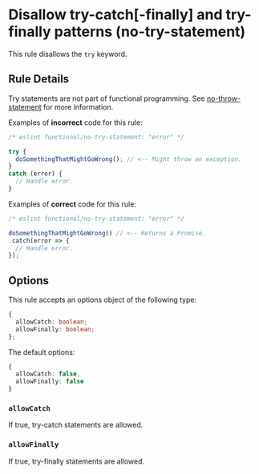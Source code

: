 # Disallow try-catch[-finally] and try-finally patterns (no-try-statement)

This rule disallows the `try` keyword.

## Rule Details

Try statements are not part of functional programming. See [no-throw-statement](./no-throw-statement.md) for more information.

Examples of **incorrect** code for this rule:

```js
/* eslint functional/no-try-statement: "error" */

try {
  doSomethingThatMightGoWrong(); // <-- Might throw an exception.
}
catch (error) {
  // Handle error.
}
```

Examples of **correct** code for this rule:

```js
/* eslint functional/no-try-statement: "error" */

doSomethingThatMightGoWrong() // <-- Returns a Promise.
.catch(error => {
  // Handle error.
});
```

## Options

This rule accepts an options object of the following type:

```ts
{
  allowCatch: boolean;
  allowFinally: boolean;
};
```

The default options:

```ts
{
  allowCatch: false,
  allowFinally: false
}
```

### `allowCatch`

If true, try-catch statements are allowed.

### `allowFinally`

If true, try-finally statements are allowed.
